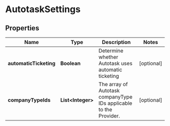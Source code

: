 # AutotaskSettings

## Properties
Name | Type | Description | Notes
------------ | ------------- | ------------- | -------------
**automaticTicketing** | **Boolean** | Determine whether Autotask uses automatic ticketing |  [optional]
**companyTypeIds** | **List&lt;Integer&gt;** | The array of Autotask companyType IDs applicable to the Provider. |  [optional]
